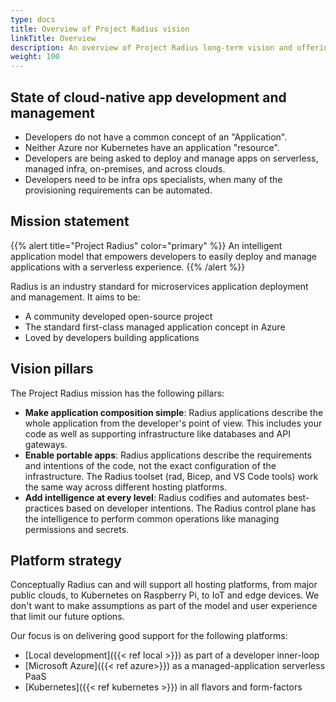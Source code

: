 ```yaml
---
type: docs
title: Overview of Project Radius vision
linkTitle: Overview
description: An overview of Project Radius long-term vision and offerings
weight: 100
---
```


## State of cloud-native app development and management

- Developers do not have a common concept of an "Application".
- Neither Azure nor Kubernetes have an application "resource".
- Developers are being asked to deploy and manage apps on serverless, managed infra, on-premises, and across clouds.
- Developers need to be infra ops specialists, when many of the provisioning requirements can be automated.

## Mission statement

{{% alert title="Project Radius" color="primary" %}}
An intelligent application model that empowers developers to easily deploy and manage applications with a serverless experience.
{{% /alert %}}

Radius is an industry standard for microservices application deployment and management. It aims to be:
- A community developed open-source project
- The standard first-class managed application concept in Azure
- Loved by developers building applications

## Vision pillars

The Project Radius mission has the following pillars:

- **Make application composition simple**: Radius applications describe the whole application from the developer's point of view. This includes your code as well as supporting infrastructure like databases and API gateways.
- **Enable portable apps**: Radius applications describe the requirements and intentions of the code, not the exact configuration of the infrastructure. The Radius toolset (rad, Bicep, and VS Code tools) work the same way across different hosting platforms.
- **Add intelligence at every level**: Radius codifies and automates best-practices based on developer intentions. The Radius control plane has the intelligence to perform common operations like managing permissions and secrets.

## Platform strategy

Conceptually Radius can and will support all hosting platforms, from major public clouds, to Kubernetes on Raspberry Pi, to IoT and edge devices. We don't want to make assumptions as part of the model and user experience that limit our future options.

Our focus is on delivering good support for the following platforms:

- [Local development]({{< ref local >}}) as part of a developer inner-loop
- [Microsoft Azure]({{< ref azure>}}) as a managed-application serverless PaaS
- [Kubernetes]({{< ref kubernetes >}}) in all flavors and form-factors


